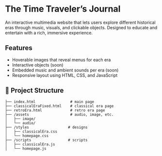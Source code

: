 # The Time Traveler’s Journal
An interactive multimedia website that lets users explore different historical eras through music, visuals, and clickable objects. Designed to educate and entertain with a rich, immersive experience.

## Features
- Hoverable images that reveal menus for each era
- Interactive objects (soon)
- Embedded music and ambient sounds per era (soon)
- Responsive layout using HTML, CSS, and JavaScript

## 📂 Project Structure

```plaintext
├── index.html                # main page
├── classicalEraFixed.html    # classical era page
├── retroEra.html             # retro era page
├── /assets                   # audio, image, etc.
│   ├── image/
│   └── audio/
├── /styles                  # designs
│   ├── classicalEra.css
│   └── homepage.css
├── /scripts                 # scripts
│   ├── classicalEra.js
│   └── homepage.js

